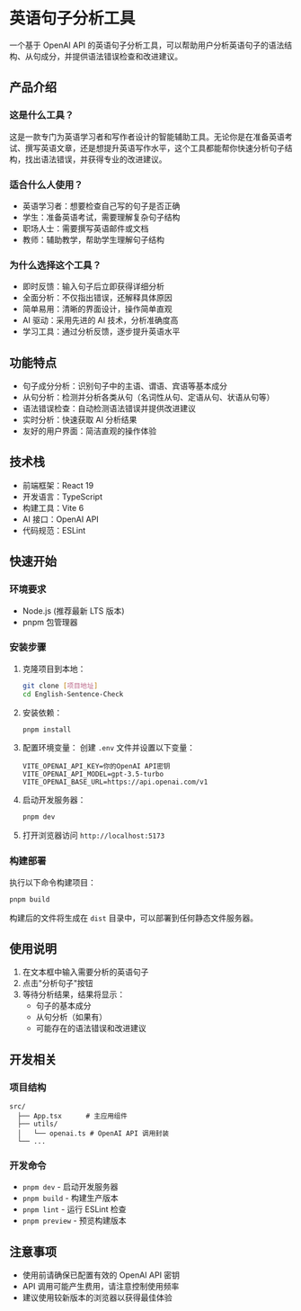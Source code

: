 # 英语句子分析工具

一个基于 OpenAI API 的英语句子分析工具，可以帮助用户分析英语句子的语法结构、从句成分，并提供语法错误检查和改进建议。

## 产品介绍

### 这是什么工具？
这是一款专门为英语学习者和写作者设计的智能辅助工具。无论你是在准备英语考试、撰写英语文章，还是想提升英语写作水平，这个工具都能帮你快速分析句子结构，找出语法错误，并获得专业的改进建议。

### 适合什么人使用？
- 英语学习者：想要检查自己写的句子是否正确
- 学生：准备英语考试，需要理解复杂句子结构
- 职场人士：需要撰写英语邮件或文档
- 教师：辅助教学，帮助学生理解句子结构

### 为什么选择这个工具？
- 即时反馈：输入句子后立即获得详细分析
- 全面分析：不仅指出错误，还解释具体原因
- 简单易用：清晰的界面设计，操作简单直观
- AI 驱动：采用先进的 AI 技术，分析准确度高
- 学习工具：通过分析反馈，逐步提升英语水平

## 功能特点

- 句子成分分析：识别句子中的主语、谓语、宾语等基本成分
- 从句分析：检测并分析各类从句（名词性从句、定语从句、状语从句等）
- 语法错误检查：自动检测语法错误并提供改进建议
- 实时分析：快速获取 AI 分析结果
- 友好的用户界面：简洁直观的操作体验

## 技术栈

- 前端框架：React 19
- 开发语言：TypeScript
- 构建工具：Vite 6
- AI 接口：OpenAI API
- 代码规范：ESLint

## 快速开始

### 环境要求

- Node.js (推荐最新 LTS 版本)
- pnpm 包管理器

### 安装步骤

1. 克隆项目到本地：
   ```bash
   git clone [项目地址]
   cd English-Sentence-Check
   ```

2. 安装依赖：
   ```bash
   pnpm install
   ```

3. 配置环境变量：
   创建 `.env` 文件并设置以下变量：
   ```
   VITE_OPENAI_API_KEY=你的OpenAI API密钥
   VITE_OPENAI_API_MODEL=gpt-3.5-turbo
   VITE_OPENAI_BASE_URL=https://api.openai.com/v1
   ```

4. 启动开发服务器：
   ```bash
   pnpm dev
   ```

5. 打开浏览器访问 `http://localhost:5173`

### 构建部署

执行以下命令构建项目：
```bash
pnpm build
```

构建后的文件将生成在 `dist` 目录中，可以部署到任何静态文件服务器。

## 使用说明

1. 在文本框中输入需要分析的英语句子
2. 点击"分析句子"按钮
3. 等待分析结果，结果将显示：
   - 句子的基本成分
   - 从句分析（如果有）
   - 可能存在的语法错误和改进建议

## 开发相关

### 项目结构

```
src/
  ├── App.tsx      # 主应用组件
  ├── utils/
  │   └── openai.ts # OpenAI API 调用封装
  └── ...
```

### 开发命令

- `pnpm dev` - 启动开发服务器
- `pnpm build` - 构建生产版本
- `pnpm lint` - 运行 ESLint 检查
- `pnpm preview` - 预览构建版本

## 注意事项

- 使用前请确保已配置有效的 OpenAI API 密钥
- API 调用可能产生费用，请注意控制使用频率
- 建议使用较新版本的浏览器以获得最佳体验
